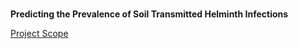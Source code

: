 <br>

**Predicting the Prevalence of Soil Transmitted Helminth Infections**

[Project Scope](https://github.com/helminthiases/scope/raw/develop/scope.pdf)

<br>
<br>

<br>
<br>

<br>
<br>

<br>
<br>
